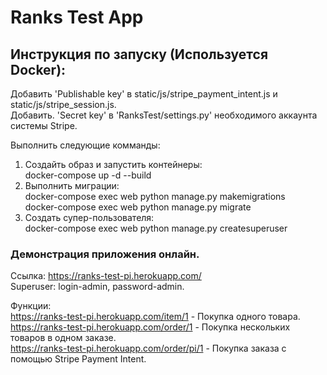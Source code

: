 # Ranks Test App

## Инструкция по запуску (Используется Docker):
Добавить 'Publishable key' в static/js/stripe_payment_intent.js и static/js/stripe_session.js.  
Добавить. 'Secret key' в 'RanksTest/settings.py' необходимого аккаунта системы Stripe.  

Выполнить следующие комманды:  
1. Создайть образ и запустить контейнеры:  
docker-compose up -d --build  
2. Выполнить миграции:  
docker-compose exec web python manage.py makemigrations  
docker-compose exec web python manage.py migrate  
3. Создать супер-пользователя:  
docker-compose exec web python manage.py createsuperuser

### Демонстрация приложения онлайн.

Ссылка: https://ranks-test-pi.herokuapp.com/  
Superuser: login-admin, password-admin.

Функции:  
https://ranks-test-pi.herokuapp.com/item/1 - Покупка одного товара.  
https://ranks-test-pi.herokuapp.com/order/1 - Покупка нескольких товаров в одном заказе.  
https://ranks-test-pi.herokuapp.com/order/pi/1 - Покупка заказа с помощью Stripe Payment Intent.

